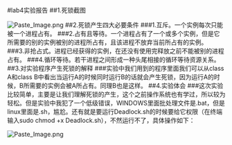 #lab4实验报告
##1.死锁截图

![Paste_Image.png](http://upload-images.jianshu.io/upload_images/3229070-a1eb2a830bedb73c.png?imageMogr2/auto-orient/strip%7CimageView2/2/w/1240)
##2.死锁产生四大必要条件
###1.互斥。一个实例每次只能被一个进程占有。
###2.占有且等待。一个进程占有了一个或多个实例，但是它所需要的别的实例被别的进程所占有，且该进程不放弃当前所占有的实例。
###3.非抢占式。进程已经获得的实例，在还没有使用完释放之前不能被别的进程占有。
###4.循环等待。若干进程之间形成一种头尾相接的循环等待资源关系。
##3.对实验程序产生死锁的解释
###实验中我们用到的程序里面我们可以从class A和class B中看出当运行A的时候同时运行B的话就会产生死锁，因为运行A的时候，B所需要的实例会被A所占有。同理B也是这样。
##4.实验体会
###这次实验比较简单，主要是让我们理解死锁的产生，这个之前操作系统也有学过，所以较为轻松。但是实验中我犯了一个低级错误，WINDOWS里面批处理文件是.bat，但是linux里面是.sh，尴尬。还有就是要运行Deadlock.sh的时候要给它权限（在终端输入sudo chmod +x Deadlock.sh），不然运行不了，具体操作如下：

![Paste_Image.png](http://upload-images.jianshu.io/upload_images/3229070-8f11d0cb4b7d8748.png?imageMogr2/auto-orient/strip%7CimageView2/2/w/1240)
